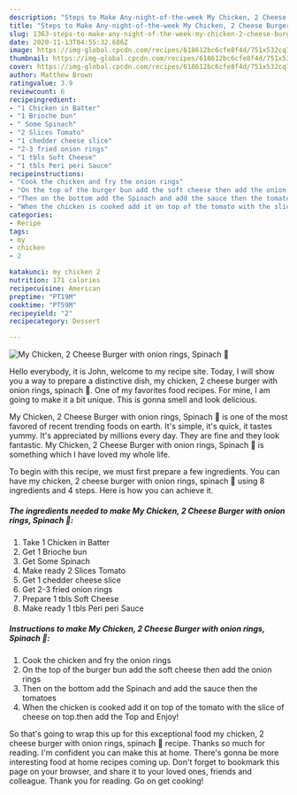 ```yaml
---
description: "Steps to Make Any-night-of-the-week My Chicken, 2 Cheese Burger with onion rings, Spinach 🤗"
title: "Steps to Make Any-night-of-the-week My Chicken, 2 Cheese Burger with onion rings, Spinach 🤗"
slug: 1363-steps-to-make-any-night-of-the-week-my-chicken-2-cheese-burger-with-onion-rings-spinach
date: 2020-11-13T04:55:32.686Z
image: https://img-global.cpcdn.com/recipes/618612bc6cfe8f4d/751x532cq70/my-chicken-2-cheese-burger-with-onion-rings-spinach-🤗-recipe-main-photo.jpg
thumbnail: https://img-global.cpcdn.com/recipes/618612bc6cfe8f4d/751x532cq70/my-chicken-2-cheese-burger-with-onion-rings-spinach-🤗-recipe-main-photo.jpg
cover: https://img-global.cpcdn.com/recipes/618612bc6cfe8f4d/751x532cq70/my-chicken-2-cheese-burger-with-onion-rings-spinach-🤗-recipe-main-photo.jpg
author: Matthew Brown
ratingvalue: 3.9
reviewcount: 6
recipeingredient:
- "1 Chicken in Batter"
- "1 Brioche bun"
- " Some Spinach"
- "2 Slices Tomato"
- "1 chedder cheese slice"
- "2-3 fried onion rings"
- "1 tbls Soft Cheese"
- "1 tbls Peri peri Sauce"
recipeinstructions:
- "Cook the chicken and fry the onion rings"
- "On the top of the burger bun add the soft cheese then add the onion rings"
- "Then on the bottom add the Spinach and add the sauce then the tomatoes"
- "When the chicken is cooked add it on top of the tomato with the slice of cheese on top.then add the Top and Enjoy!"
categories:
- Recipe
tags:
- my
- chicken
- 2

katakunci: my chicken 2 
nutrition: 171 calories
recipecuisine: American
preptime: "PT19M"
cooktime: "PT59M"
recipeyield: "2"
recipecategory: Dessert

---
```



![My Chicken, 2 Cheese Burger with onion rings, Spinach 🤗](https://img-global.cpcdn.com/recipes/618612bc6cfe8f4d/751x532cq70/my-chicken-2-cheese-burger-with-onion-rings-spinach-🤗-recipe-main-photo.jpg)

Hello everybody, it is John, welcome to my recipe site. Today, I will show you a way to prepare a distinctive dish, my chicken, 2 cheese burger with onion rings, spinach 🤗. One of my favorites food recipes. For mine, I am going to make it a bit unique. This is gonna smell and look delicious.



My Chicken, 2 Cheese Burger with onion rings, Spinach 🤗 is one of the most favored of recent trending foods on earth. It's simple, it's quick, it tastes yummy. It's appreciated by millions every day. They are fine and they look fantastic. My Chicken, 2 Cheese Burger with onion rings, Spinach 🤗 is something which I have loved my whole life.


To begin with this recipe, we must first prepare a few ingredients. You can have my chicken, 2 cheese burger with onion rings, spinach 🤗 using 8 ingredients and 4 steps. Here is how you can achieve it.

<!--inarticleads1-->

##### The ingredients needed to make My Chicken, 2 Cheese Burger with onion rings, Spinach 🤗:

1. Take 1 Chicken in Batter
1. Get 1 Brioche bun
1. Get  Some Spinach
1. Make ready 2 Slices Tomato
1. Get 1 chedder cheese slice
1. Get 2-3 fried onion rings
1. Prepare 1 tbls Soft Cheese
1. Make ready 1 tbls Peri peri Sauce




<!--inarticleads2-->

##### Instructions to make My Chicken, 2 Cheese Burger with onion rings, Spinach 🤗:

1. Cook the chicken and fry the onion rings
1. On the top of the burger bun add the soft cheese then add the onion rings
1. Then on the bottom add the Spinach and add the sauce then the tomatoes
1. When the chicken is cooked add it on top of the tomato with the slice of cheese on top.then add the Top and Enjoy!




So that's going to wrap this up for this exceptional food my chicken, 2 cheese burger with onion rings, spinach 🤗 recipe. Thanks so much for reading. I'm confident you can make this at home. There's gonna be more interesting food at home recipes coming up. Don't forget to bookmark this page on your browser, and share it to your loved ones, friends and colleague. Thank you for reading. Go on get cooking!
